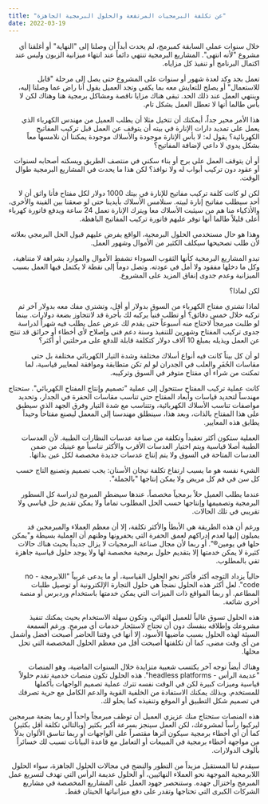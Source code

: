 ```yaml
---
title: "عن تكلفة البرمجيات المرتفعة والحلول البرمجية الجاهزة"
date: 2022-03-19
---
```


خلال سنوات عملي السابقة كمبرمج، لم يحدث أبداً أن وصلنا إلى "النهاية" أو أغلقنا أي مشروع "لأنه انتهى". المشاريع البرمجية تنتهي دائماً عند انتهاء ميزانية الزبون وليس عند اكتمال البرنامج أو تنفيذ كل مزاياه.

تعمل بجد وكد لعدة شهور أو سنوات على المشروع حتى يصل إلى مرحلة "قابل للاستعمال" أو يصلح للتعايش معه بما يكفي وتجد العميل يقول أنا راض عما وصلنا إليه، وينتهي العمل عند ذلك الحد. تبقى هناك مزايا ناقصة ومشاكل برمجية هنا وهناك لكن لا بأس طالما أنها لا تعطل العمل بشكل تام.

هذا الأمر محير جداً، أيمكنك أن تتخيل مثلا أن يطلب العميل من مهندس الكهرباء الذي يعمل على تمديد دارات الإنارة في بيته أن يتوقف عن العمل قبل تركيب المفاتيح الكهربائية؟ يقول له: لا بأس الإنارة موجودة والأسلاك موجودة يمكننا أن نلامسها معاً بشكل يدوي لا داعي لإضافة المفاتيح؟

أو أن يتوقف العمل على برج أو بناء سكني في منتصف الطريق ويسكنه أصحابه لسنوات أو عقود دون تركيب أبواب له ولا نوافذ؟ لكن هذا ما يحدث في المشاريع البرمجية طوال الوقت.

لكن لو كانت كلفة تركيب مفاتيح للإنارة في بيتك 1000 دولار لكل مفتاح فأنا واثق أن لا أحد سيطلب مفاتيح إنارة لبيته. سنلامس الأسلاك بأيدينا حتى لو صعقنا بين الفينة والأخرى، والأذكياء منا هم من سيثبت الأسلاك معا ويترك الإنارة تعمل 24 ساعة ويدفع فاتورة كهرباء أعلى قليلاً طالما أنها توفر عليهم فاتورة تركيب المفاتيح الباهظة.

وهذا هو حال مستخدمي الحلول البرمجية، الواقع يفرض عليهم قبول الحل البرمجي بعلاته لأن طلب تصحيحها سيكلف الكثير من الأموال وشهور العمل.

تبدو المشاريع البرمجية كأنها الثقوب السوداء تشفط الأموال والموارد بشراهة لا متناهية، وكل ما دخلها مفقود ولا أمل في عودته. وتصل دوماً إلى نقطة لا يكتمل فيها العمل بسبب الميزانية وعدم جدوى إنفاق المزيد على المشروع.

لكن لماذا؟

لماذا تشتري مفتاح الكهرباء من السوق بدولار أو أقل، وتشتري مفك معه بدولار آخر ثم تركبه خلال خمس دقائق؟ أو تطلب فنياً يركبه لك بأجرة قد لاتتجاوز بضعة دولارات. بينما لو طلبت مبرمجاً لاحتاج منه أسبوعاً حتى يقدم لك عرض عمل يطلب فيه شهراً لدراسة جدوى تركيب المفتاح وشهرين للتنفيذ وسنة دعم فنى وإصلاح لأي أخطاء أو حرائق قد تنتج عن العمل ويذيله بمبلغ 10 آلاف دولار كتكلفة قابلة للدفع على مرحلتين أو أكثر؟

لو أن كل بيتاً كانت فيه أنواع أسلاك مختلفة وشدة التيار الكهربائي مختلفة بل حتى مقاسات الحُفَرِ والعلب في الجدران لو لم تكن متطابقة وموافقة لمعايير قياسية، لما تمكنت من شراء أي مفتاح متوفر في السوق وتركيبه.

كانت عملية تركيب المفتاح ستتحول إلى عملية "تصميم وإنتاج المفتاح الكهربائي". ستحتاج مهندساً لتحديد قياسات وأبعاد المفتاح حتى تناسب مقاسات الحفرة في الجدار، وتحديد مواصفات تناسب الأسلاك الكهربائية، وتتناسب مع شدة التيار وفرق الجهد الذي سيطبق على هذا المفتاح بالذات، وبعد هذا، سينطلق مهندسنا إلى المعمل ليصنع مفتاحاً وحيداً يطابق هذه المعايير.

العملية ستكون أكثر تعقيداً وتكلفة من صناعة عدسات النظارات الطبية. لأن العدسات الطبية أصلا قياسية ويتم اختيار العدسات الأقرب والأكثر تناسباً مع عينيك من ضمن العدسات المتاحة في السوق ولا يتم إنتاج عدسات جديدة مخصصة لكل عين بذاتها.

الشيء نفسه هو ما يسبب ارتفاع تكلفة تيجان الأسنان: يجب تصميم وتصنيع التاج حسب كل سن في فم كل مريض ولا يمكن إنتاجها "بالجملة".

عندما يطلب العميل حلاً برمجياً مخصصاً، عندها سيضطر المبرمج لدراسة كل السطور البرمجية وتصميمها وإنتاجها حسب الحل المطلوب تماماً ولا يمكن تقديم حل قياسي ولا تقريبي في تلك الحالات.

ورغم أن هذه الطريقة هي الأبطأ والأكثر تكلفة، إلا أن معظم العملاء والمبرمجين قد يميلون إليها لعدم إدراكهم لعمق الحفرة التي يحفرونها وظنهم أن العملية بسيطة و"يمكن حلها في يومين&reg;". أو ربما لأن مجال صناعة البرمجيات لا يزال جديداً بحيث هناك حالات كثيرة لا يمكن خدمتها إلا بتقديم حلول برمجية مخصصة لها ولا يوجد حلول قياسية جاهزة تفي بالمطلوب.

حالياً يزداد التوجه أكثر فأكثر نحو الحلول القياسية، أو ما يدعى غربياً "اللابرمجة - no code". لعل أكثر هذه الحلول نضجاً هي حلول التجارة الإلكترونية أو توصيل طلبات المطاعم. أو ربما المواقع ذات الميزات التي يمكن خدمتها باستخدام وردبرس أو منصة أخرى شائعة.

هذه الحلول تسوق غالباً للعميل النهائي، وتكون سهلة الاستخدام بحيث يمكنك تنفيذ مشروعك وإطلاقه بنفسك دون أن تحتاج لاستئجار خدمات أي مبرمج. ورغم السمعة السيئة لهذه الحلول بسبب ماضيها الأسود، إلا أنها في وقتنا الحاضر أصبحت أفضل وأشمل من أي وقت مضى، كما أن تكلفتها أصبحت أقل من معظم الحلول المخصصة التي تحل محلها.

وهناك أيضاً توجه آخر يكتسب شعبية متزايدة خلال السنوات الماضية، وهو المنصات "عديمة الرأس - headless platforms". هذه الحلول تكون منصات خدمية تقدم حلولاً قياسية وميزات كبيرة لكن في الوقت نفسه تترك عملية تصميم الواجهات بأكملها للمستخدم. وبذلك يمكنك الاستفادة من الخلفية القوية والدعم الكامل مع حرية تصرفك في تصميم شكل التطبيق أو الموقع وتنفيذه كما يحلو لك.

هذه المنصات ستحتاج منك عزيزي العميل أن توظف مبرمجاً واحداً أو ربما بضعة مبرمجين ليركبوا رأساً لمشروعك، لكن العمل سينجز بسرعة أكبر بكثير (وبالتالي تكلفة أقل  بكثير) كما أن أي أخطاء برمجية سيكون أثرها مقتصراً على الواجهات أو ربما تناسق الألوان بدلاً من مواجهة أخطاء برمجية في المبيعات أو التعامل مع قاعدة البيانات تسبب لك خسائراً بألوف الدولارات.

سيقدم لنا المستقبل مزيداً من التطور والنضج في مجالات الحلول الجاهزة، سواء الحلول اللابرمجية الموجهة نحو العملاء النهائيين، أو الحلول عديمة الرأس التي تهدف لتسريع عمل المبرمج واختزال جهده. وستنحصر جهود العمل على المشاريع المخصصة في مشاريع الشركات الكبرى التي تحتاجها وتقدر على دفع ميزانياتها الحيتان فقط.

<style>
html, body {
  direction: rtl;
}
pre, code {
  direction: ltr;
}
</style>

